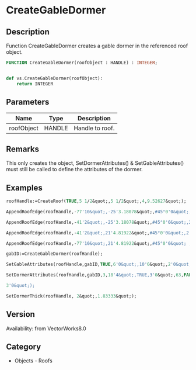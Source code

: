 # CreateGableDormer

## Description
Function CreateGableDormer creates a gable dormer in the referenced roof object.

```pascal
FUNCTION CreateGableDormer(roofObject : HANDLE) : INTEGER;
```

```python

def vs.CreateGableDormer(roofObject):
    return INTEGER
```

## Parameters
|Name|Type|Description|
|---|---|---|
|roofObject|HANDLE|Handle to roof.|

## Remarks
This only creates the object, SetDormerAttributes() &amp; SetGableAttributes() must still be called to define the attributes of the dormer.

## Examples
```pascal
roofHandle:=CreateRoof(TRUE,5 1/2&quot;,5 1/2&quot;,4,9.52627&quot;);

AppendRoofEdge(roofHandle,-77'10&quot;,-25'3.18078&quot;,#45°0'0&quot;,2'0&quot;,10'0&quot;);

AppendRoofEdge(roofHandle,-41'2&quot;,-25'3.18078&quot;,#45°0'0&quot;,2'0&quot;,10'0&quot;);

AppendRoofEdge(roofHandle,-41'2&quot;,21'4.81922&quot;,#45°0'0&quot;,2'0&quot;,10'0&quot;);

AppendRoofEdge(roofHandle,-77'10&quot;,21'4.81922&quot;,#45°0'0&quot; ,2'0&quot;,10'0&quot;);

gabID:=CreateGableDormer(roofHandle);

SetGableAttributes(roofHandle,gabID,TRUE,6'0&quot;,10'0&quot;,2'0&quot;,#45°0'0&quot;,#45°0'0&quot;);

SetDormerAttributes(roofHandle,gabID,3,18'4&quot;,TRUE,3'0&quot;,63,FALSE,

3'0&quot;);

SetDormerThick(roofHandle, 2&quot;,1.83333&quot;);


```

## Version
Availability: from VectorWorks8.0
## Category
* Objects - Roofs


